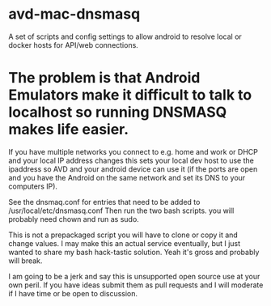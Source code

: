 # avd-mac-dnsmasq
A set of scripts and config settings to allow android to resolve local or docker hosts for API/web connections.

# The problem is that Android Emulators make it difficult to talk to localhost so running DNSMASQ makes life easier.
If you have multiple networks you connect to e.g. home and work or DHCP and your local IP address changes this sets your local dev host to use the ipaddress so AVD and your android device can use it (if the ports are open and you have the Android on the same network and set its DNS to your computers IP).

See the dnsmaq.conf for entries that need to be added to /usr/local/etc/dnsmasq.conf
Then run the two bash scripts. you will probably need chown and run as sudo.


This is not a prepackaged script you will have to clone or copy it and change values. I may make this an actual service eventually, but I just wanted to share my bash hack-tastic solution. Yeah it's gross and probably will break.

I am going to be a jerk and say this is unsupported open source use at your own peril. If you have ideas submit them as pull requests and I will moderate if I have time or be open to discussion.


